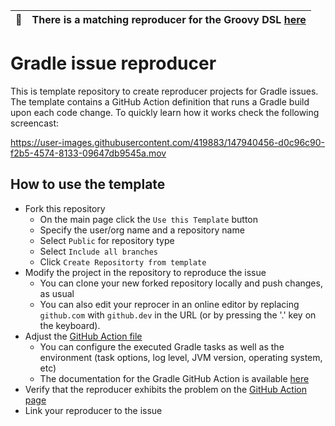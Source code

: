 | :memo: | There is a matching reproducer for the Groovy DSL [here](https://github.com/gradle/gradle-issue-reproducer/tree/groovy-dsl) |
|---|---|

# Gradle issue reproducer

This is template repository to create reproducer projects for Gradle issues.
The template contains a GitHub Action definition that runs a Gradle build upon each code change.
To quickly learn how it works check the following screencast:

https://user-images.githubusercontent.com/419883/147940456-d0c96c90-f2b5-4574-8133-09647db9545a.mov

## How to use the template

- Fork this repository
  - On the main page click the `Use this Template` button
  - Specify the user/org name and a repository name
  - Select `Public` for repository type
  - Select `Include all branches`
  - Click `Create Repositorty from template`
- Modify the project in the repository to reproduce the issue
  - You can clone your new forked repository locally and push changes, as usual
  - You can also edit your reprocer in an online editor by replacing `github.com` with `github.dev` in the URL (or by pressing the '.' key on the keyboard).
- Adjust the [GitHub Action file](.github/workflows/run-reproducer.yml)
  - You can configure the executed Gradle tasks as well as the environment (task options, log level, JVM version, operating system, etc)
  - The documentation for the Gradle GitHub Action is available [here](https://github.com/gradle/actions/blob/main/docs/setup-gradle.md)
- Verify that the reproducer exhibits the problem on the [GitHub Action page](https://github.com/gradle/gradle-issue-reproducer/actions)
- Link your reproducer to the issue
